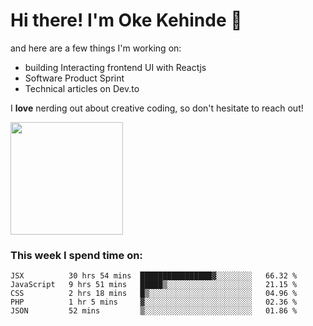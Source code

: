 # Hi there! I'm Oke Kehinde :cowboy_hat_face:

and here are a few things I'm working on:

- building Interacting frontend UI with Reactjs
- Software Product Sprint
- Technical articles on Dev.to

I **love** nerding out about creative coding, so don't hesitate to reach out!


<img height="180em" src="https://github-readme-stats.vercel.app/api?username=okeken&show_icons=true&hide_border=true&&count_private=true&include_all_commits=true" />

### This week I spend time on:

<!--START_SECTION:waka-->
```text
JSX          30 hrs 54 mins  ████████████████▓░░░░░░░░   66.32 % 
JavaScript   9 hrs 51 mins   █████▒░░░░░░░░░░░░░░░░░░░   21.15 % 
CSS          2 hrs 18 mins   █▒░░░░░░░░░░░░░░░░░░░░░░░   04.96 % 
PHP          1 hr 5 mins     ▓░░░░░░░░░░░░░░░░░░░░░░░░   02.36 % 
JSON         52 mins         ▒░░░░░░░░░░░░░░░░░░░░░░░░   01.86 % 
```
<!--END_SECTION:waka-->
